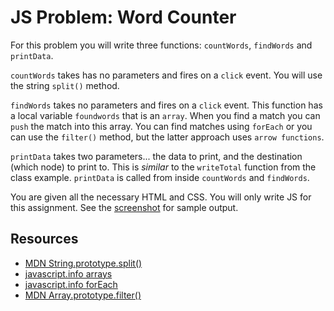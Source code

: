 # JS Problem: Word Counter

For this problem you will write three functions: `countWords`, `findWords` and `printData`.

`countWords` takes has no parameters and fires on a `click` event. You will use the string `split()` method. 

`findWords` takes no parameters and fires on a `click` event. This function has a local variable `foundwords` that is an `array`. When you find a match you can `push` the match into this array. You can find matches using `forEach` or you can use the `filter()` method, but the latter approach uses `arrow functions`. 

`printData` takes two parameters... the data to print, and the destination (which node) to print to. This is _similar_ to the `writeTotal` function from the class example. `printData` is called from inside `countWords` and `findWords`. 

You are given all the necessary HTML and CSS. You will only write JS for this assignment. See the [screenshot](https://github.com/jsurmaczBU/js-problem-word-counter/blob/main/word-counter-screenshot.jpg) for sample output.

## Resources
- [MDN String.prototype.split()](https://developer.mozilla.org/en-US/docs/Web/JavaScript/Reference/Global_Objects/String/split)
- [javascript.info arrays](https://javascript.info/array)
- [javascript.info forEach](https://javascript.info/array-methods#iterate-foreach)
- [MDN Array.prototype.filter()](https://developer.mozilla.org/en-US/docs/Web/JavaScript/Reference/Global_Objects/Array/filter)